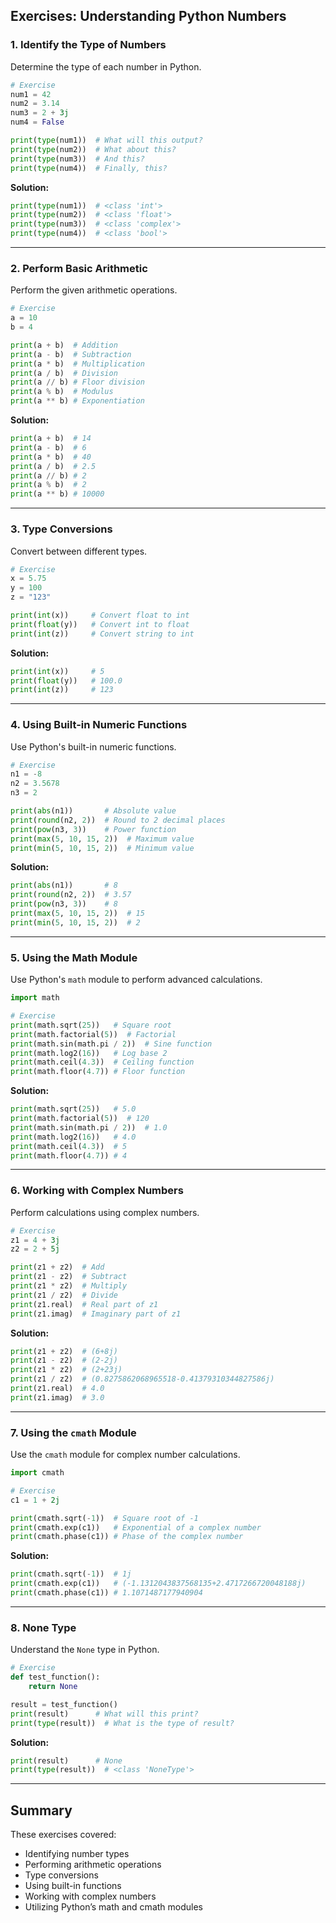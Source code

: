 ## **Exercises: Understanding Python Numbers**

### **1. Identify the Type of Numbers**

Determine the type of each number in Python.

```python
# Exercise
num1 = 42
num2 = 3.14
num3 = 2 + 3j
num4 = False

print(type(num1))  # What will this output?
print(type(num2))  # What about this?
print(type(num3))  # And this?
print(type(num4))  # Finally, this?
```

**Solution:**

```python
print(type(num1))  # <class 'int'>
print(type(num2))  # <class 'float'>
print(type(num3))  # <class 'complex'>
print(type(num4))  # <class 'bool'>
```

---

### **2. Perform Basic Arithmetic**

Perform the given arithmetic operations.

```python
# Exercise
a = 10
b = 4

print(a + b)  # Addition
print(a - b)  # Subtraction
print(a * b)  # Multiplication
print(a / b)  # Division
print(a // b) # Floor division
print(a % b)  # Modulus
print(a ** b) # Exponentiation
```

**Solution:**

```python
print(a + b)  # 14
print(a - b)  # 6
print(a * b)  # 40
print(a / b)  # 2.5
print(a // b) # 2
print(a % b)  # 2
print(a ** b) # 10000
```

---

### **3. Type Conversions**

Convert between different types.

```python
# Exercise
x = 5.75
y = 100
z = "123"

print(int(x))     # Convert float to int
print(float(y))   # Convert int to float
print(int(z))     # Convert string to int
```

**Solution:**

```python
print(int(x))     # 5
print(float(y))   # 100.0
print(int(z))     # 123
```

---

### **4. Using Built-in Numeric Functions**

Use Python's built-in numeric functions.

```python
# Exercise
n1 = -8
n2 = 3.5678
n3 = 2

print(abs(n1))       # Absolute value
print(round(n2, 2))  # Round to 2 decimal places
print(pow(n3, 3))    # Power function
print(max(5, 10, 15, 2))  # Maximum value
print(min(5, 10, 15, 2))  # Minimum value
```

**Solution:**

```python
print(abs(n1))       # 8
print(round(n2, 2))  # 3.57
print(pow(n3, 3))    # 8
print(max(5, 10, 15, 2))  # 15
print(min(5, 10, 15, 2))  # 2
```

---

### **5. Using the Math Module**

Use Python's `math` module to perform advanced calculations.

```python
import math

# Exercise
print(math.sqrt(25))   # Square root
print(math.factorial(5))  # Factorial
print(math.sin(math.pi / 2))  # Sine function
print(math.log2(16))   # Log base 2
print(math.ceil(4.3))  # Ceiling function
print(math.floor(4.7)) # Floor function
```

**Solution:**

```python
print(math.sqrt(25))   # 5.0
print(math.factorial(5))  # 120
print(math.sin(math.pi / 2))  # 1.0
print(math.log2(16))   # 4.0
print(math.ceil(4.3))  # 5
print(math.floor(4.7)) # 4
```

---

### **6. Working with Complex Numbers**

Perform calculations using complex numbers.

```python
# Exercise
z1 = 4 + 3j
z2 = 2 + 5j

print(z1 + z2)  # Add
print(z1 - z2)  # Subtract
print(z1 * z2)  # Multiply
print(z1 / z2)  # Divide
print(z1.real)  # Real part of z1
print(z1.imag)  # Imaginary part of z1
```

**Solution:**

```python
print(z1 + z2)  # (6+8j)
print(z1 - z2)  # (2-2j)
print(z1 * z2)  # (2+23j)
print(z1 / z2)  # (0.8275862068965518-0.41379310344827586j)
print(z1.real)  # 4.0
print(z1.imag)  # 3.0
```

---

### **7. Using the `cmath` Module**

Use the `cmath` module for complex number calculations.

```python
import cmath

# Exercise
c1 = 1 + 2j

print(cmath.sqrt(-1))  # Square root of -1
print(cmath.exp(c1))   # Exponential of a complex number
print(cmath.phase(c1)) # Phase of the complex number
```

**Solution:**

```python
print(cmath.sqrt(-1))  # 1j
print(cmath.exp(c1))   # (-1.1312043837568135+2.4717266720048188j)
print(cmath.phase(c1)) # 1.1071487177940904
```

---

### **8. None Type**

Understand the `None` type in Python.

```python
# Exercise
def test_function():
    return None

result = test_function()
print(result)      # What will this print?
print(type(result))  # What is the type of result?
```

**Solution:**

```python
print(result)      # None
print(type(result))  # <class 'NoneType'>
```

---

## **Summary**

These exercises covered:

- Identifying number types
- Performing arithmetic operations
- Type conversions
- Using built-in functions
- Working with complex numbers
- Utilizing Python’s math and cmath modules
